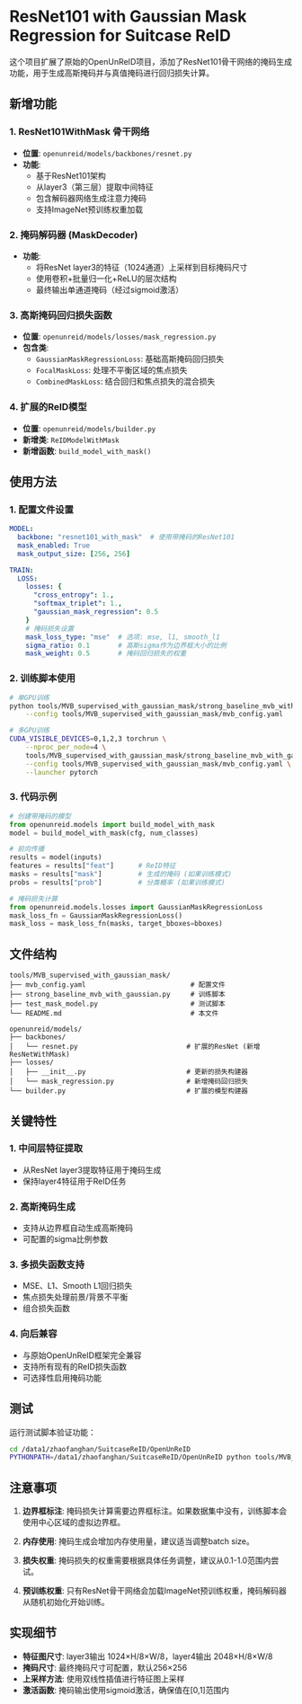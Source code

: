 # ResNet101 with Gaussian Mask Regression for Suitcase ReID

这个项目扩展了原始的OpenUnReID项目，添加了ResNet101骨干网络的掩码生成功能，用于生成高斯掩码并与真值掩码进行回归损失计算。

## 新增功能

### 1. ResNet101WithMask 骨干网络
- **位置**: `openunreid/models/backbones/resnet.py`
- **功能**: 
  - 基于ResNet101架构
  - 从layer3（第三层）提取中间特征
  - 包含解码器网络生成注意力掩码
  - 支持ImageNet预训练权重加载

### 2. 掩码解码器 (MaskDecoder)
- **功能**:
  - 将ResNet layer3的特征（1024通道）上采样到目标掩码尺寸
  - 使用卷积+批量归一化+ReLU的层次结构
  - 最终输出单通道掩码（经过sigmoid激活）

### 3. 高斯掩码回归损失函数
- **位置**: `openunreid/models/losses/mask_regression.py`
- **包含类**:
  - `GaussianMaskRegressionLoss`: 基础高斯掩码回归损失
  - `FocalMaskLoss`: 处理不平衡区域的焦点损失
  - `CombinedMaskLoss`: 结合回归和焦点损失的混合损失

### 4. 扩展的ReID模型
- **位置**: `openunreid/models/builder.py`
- **新增类**: `ReIDModelWithMask`
- **新增函数**: `build_model_with_mask()`

## 使用方法

### 1. 配置文件设置
```yaml
MODEL:
  backbone: "resnet101_with_mask"  # 使用带掩码的ResNet101
  mask_enabled: True
  mask_output_size: [256, 256]

TRAIN:
  LOSS:
    losses: { 
      "cross_entropy": 1., 
      "softmax_triplet": 1., 
      "gaussian_mask_regression": 0.5 
    }
    # 掩码损失设置
    mask_loss_type: "mse"  # 选项: mse, l1, smooth_l1
    sigma_ratio: 0.1       # 高斯sigma作为边界框大小的比例
    mask_weight: 0.5       # 掩码回归损失的权重
```

### 2. 训练脚本使用
```bash
# 单GPU训练
python tools/MVB_supervised_with_gaussian_mask/strong_baseline_mvb_with_gaussian.py \
    --config tools/MVB_supervised_with_gaussian_mask/mvb_config.yaml

# 多GPU训练
CUDA_VISIBLE_DEVICES=0,1,2,3 torchrun \
    --nproc_per_node=4 \
    tools/MVB_supervised_with_gaussian_mask/strong_baseline_mvb_with_gaussian.py \
    --config tools/MVB_supervised_with_gaussian_mask/mvb_config.yaml \
    --launcher pytorch
```

### 3. 代码示例
```python
# 创建带掩码的模型
from openunreid.models import build_model_with_mask
model = build_model_with_mask(cfg, num_classes)

# 前向传播
results = model(inputs)
features = results["feat"]      # ReID特征
masks = results["mask"]         # 生成的掩码 (如果训练模式)
probs = results["prob"]         # 分类概率 (如果训练模式)

# 掩码损失计算
from openunreid.models.losses import GaussianMaskRegressionLoss
mask_loss_fn = GaussianMaskRegressionLoss()
mask_loss = mask_loss_fn(masks, target_bboxes=bboxes)
```

## 文件结构

```
tools/MVB_supervised_with_gaussian_mask/
├── mvb_config.yaml                          # 配置文件
├── strong_baseline_mvb_with_gaussian.py     # 训练脚本
├── test_mask_model.py                       # 测试脚本
└── README.md                                # 本文件

openunreid/models/
├── backbones/
│   └── resnet.py                           # 扩展的ResNet (新增ResNetWithMask)
├── losses/
│   ├── __init__.py                         # 更新的损失构建器
│   └── mask_regression.py                  # 新增掩码回归损失
└── builder.py                              # 扩展的模型构建器
```

## 关键特性

### 1. 中间层特征提取
- 从ResNet layer3提取特征用于掩码生成
- 保持layer4特征用于ReID任务

### 2. 高斯掩码生成
- 支持从边界框自动生成高斯掩码
- 可配置的sigma比例参数

### 3. 多损失函数支持
- MSE、L1、Smooth L1回归损失
- 焦点损失处理前景/背景不平衡
- 组合损失函数

### 4. 向后兼容
- 与原始OpenUnReID框架完全兼容
- 支持所有现有的ReID损失函数
- 可选择性启用掩码功能

## 测试

运行测试脚本验证功能：
```bash
cd /data1/zhaofanghan/SuitcaseReID/OpenUnReID
PYTHONPATH=/data1/zhaofanghan/SuitcaseReID/OpenUnReID python tools/MVB_supervised_with_gaussian_mask/test_mask_model.py
```

## 注意事项

1. **边界框标注**: 掩码损失计算需要边界框标注。如果数据集中没有，训练脚本会使用中心区域的虚拟边界框。

2. **内存使用**: 掩码生成会增加内存使用量，建议适当调整batch size。

3. **损失权重**: 掩码损失的权重需要根据具体任务调整，建议从0.1-1.0范围内尝试。

4. **预训练权重**: 只有ResNet骨干网络会加载ImageNet预训练权重，掩码解码器从随机初始化开始训练。

## 实现细节

- **特征图尺寸**: layer3输出 1024×H/8×W/8，layer4输出 2048×H/8×W/8
- **掩码尺寸**: 最终掩码尺寸可配置，默认256×256
- **上采样方法**: 使用双线性插值进行特征图上采样
- **激活函数**: 掩码输出使用sigmoid激活，确保值在[0,1]范围内